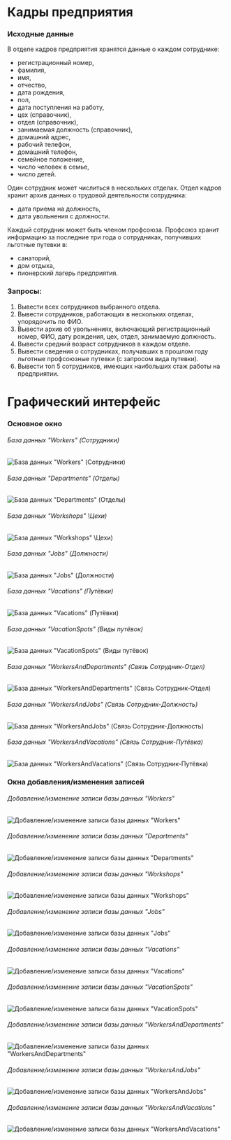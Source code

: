 # Кадры предприятия
### Исходные данные
В отделе кадров предприятия хранятся данные о каждом сотруднике:
- регистрационный номер, 
- фамилия,
- имя,
- отчество,
- дата рождения,
- пол,
- дата поступления на работу,
- цех \(справочник),
- отдел \(справочник),
- занимаемая должность \(справочник),
- домашний адрес,
- рабочий телефон,
- домашний телефон,
- семейное положение,
- число человек в семье,
- число детей.

Один сотрудник может числиться в нескольких отделах.
Отдел кадров хранит архив данных о трудовой деятельности сотрудника:
- дата приема на должность,
- дата увольнения с должности.

Каждый сотрудник может быть членом профсоюза. Профсоюз хранит информацию за последние три года о сотрудниках, получивших льготные путевки в:
- санаторий,
- дом отдыха,
- пионерский лагерь предприятия.

### Запросы:
1) Вывести всех сотрудников выбранного отдела.
2) Вывести сотрудников, работающих в нескольких отделах, упорядочить по ФИО.
3) Вывести архив об увольнениях, включающий регистрационный номер, ФИО, дату рождения, цех, отдел, занимаемую должность.
4) Вывести средний возраст сотрудников в каждом отделе.
5) Вывести сведения о сотрудниках, получавших в прошлом году льготные профсоюзные путевки (с запросом вида путевки).
6) Вывести топ 5 сотрудников, имеющих наибольших стаж работы на предприятии.

# Графический интерфейс
### Основное окно
###### База данных "Workers" \(Сотрудники)
![База данных "Workers" \(Сотрудники)](Company/Company.Client/Assets/WorkersDatabaseWindow.png)
###### База данных "Departments" \(Отделы)
![База данных "Departments" \(Отделы)](Company/Company.Client/Assets/DepartmentsDatabaseWindow.png)
###### База данных "Workshops" \Цехи)
![База данных "Workshops" \Цехи)](Company/Company.Client/Assets/WorkshopsDatabaseWindow.png)
###### База данных "Jobs" \(Должности)
![База данных "Jobs" \(Должности)](Company/Company.Client/Assets/JobsDatabaseWindow.png)
###### База данных "Vacations" \(Путёвки)
![База данных "Vacations" \(Путёвки)](Company/Company.Client/Assets/VacationsDatabaseWindow.png)
###### База данных "VacationSpots" \(Виды путёвок)
![База данных "VacationSpots" \(Виды путёвок)](Company/Company.Client/Assets/VacationSpotsDatabaseWindow.png)
###### База данных "WorkersAndDepartments" \(Связь Сотрудник-Отдел)
![База данных "WorkersAndDepartments" \(Связь Сотрудник-Отдел)](Company/Company.Client/Assets/WorkersAndDepartmentsDatabaseWindow.png)
###### База данных "WorkersAndJobs" \(Связь Сотрудник-Должность)
![База данных "WorkersAndJobs" \(Связь Сотрудник-Должность)](Company/Company.Client/Assets/WorkersAndJobsDatabaseWindow.png)
###### База данных "WorkersAndVacations" \(Связь Сотрудник-Путёвка)
![База данных "WorkersAndVacations" \(Связь Сотрудник-Путёвка)](Company/Company.Client/Assets/WorkersAndVacationsDatabaseWindow.png)

### Окна добавления/изменения записей
###### Добавление/изменение записи базы данных "Workers"
![Добавление/изменение записи базы данных "Workers"](Company/Company.Client/Assets/WorkersAddChangeWindow.png)
###### Добавление/изменение записи базы данных "Departments"
![Добавление/изменение записи базы данных "Departments"](Company/Company.Client/Assets/DepartmentsAddChangeWindow.png)
###### Добавление/изменение записи базы данных "Workshops"
![Добавление/изменение записи базы данных "Workshops"](Company/Company.Client/Assets/WorkshopsAddChangeWindow.png)
###### Добавление/изменение записи базы данных "Jobs"
![Добавление/изменение записи базы данных "Jobs"](Company/Company.Client/Assets/JobsAddChangeWindow.png)
###### Добавление/изменение записи базы данных "Vacations"
![Добавление/изменение записи базы данных "Vacations"](Company/Company.Client/Assets/VacationsAddChangeWindow.png)
###### Добавление/изменение записи базы данных "VacationSpots"
![Добавление/изменение записи базы данных "VacationSpots"](Company/Company.Client/Assets/VacationSpotsAddChangeWindow.png)
###### Добавление/изменение записи базы данных "WorkersAndDepartments"
![Добавление/изменение записи базы данных "WorkersAndDepartments"](Company/Company.Client/Assets/WorkersAndDepartmentsAddChangeWindow.png)
###### Добавление/изменение записи базы данных "WorkersAndJobs"
![Добавление/изменение записи базы данных "WorkersAndJobs"](Company/Company.Client/Assets/WorkersAndJobsAddChangeWindow.png)
###### Добавление/изменение записи базы данных "WorkersAndVacations"
![Добавление/изменение записи базы данных "WorkersAndVacations"](Company/Company.Client/Assets/WorkersAndVacationsAddChangeWindow.png)